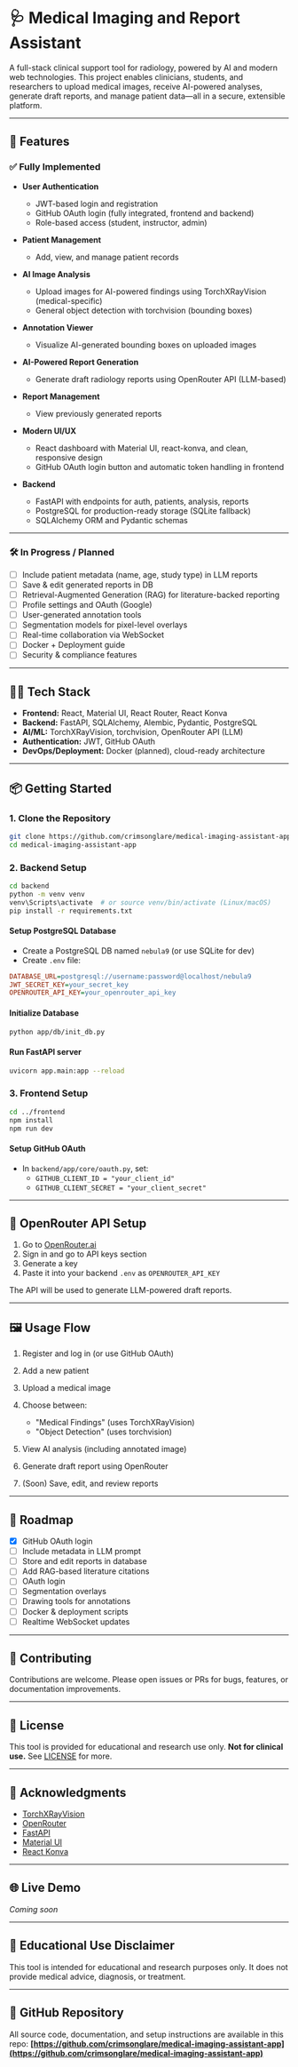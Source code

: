 # 🩺 Medical Imaging and Report Assistant

A full-stack clinical support tool for radiology, powered by AI and modern web technologies. This project enables clinicians, students, and researchers to upload medical images, receive AI-powered analyses, generate draft reports, and manage patient data—all in a secure, extensible platform.

---

## 🚀 Features

### ✅ Fully Implemented

* **User Authentication**

  * JWT-based login and registration
  * GitHub OAuth login (fully integrated, frontend and backend)
  * Role-based access (student, instructor, admin)
* **Patient Management**

  * Add, view, and manage patient records
* **AI Image Analysis**

  * Upload images for AI-powered findings using TorchXRayVision (medical-specific)
  * General object detection with torchvision (bounding boxes)
* **Annotation Viewer**

  * Visualize AI-generated bounding boxes on uploaded images
* **AI-Powered Report Generation**

  * Generate draft radiology reports using OpenRouter API (LLM-based)
* **Report Management**

  * View previously generated reports
* **Modern UI/UX**

  * React dashboard with Material UI, react-konva, and clean, responsive design
  * GitHub OAuth login button and automatic token handling in frontend
* **Backend**

  * FastAPI with endpoints for auth, patients, analysis, reports
  * PostgreSQL for production-ready storage (SQLite fallback)
  * SQLAlchemy ORM and Pydantic schemas

---

### 🛠️ In Progress / Planned

* [ ] Include patient metadata (name, age, study type) in LLM reports
* [ ] Save & edit generated reports in DB
* [ ] Retrieval-Augmented Generation (RAG) for literature-backed reporting
* [ ] Profile settings and OAuth (Google)
* [ ] User-generated annotation tools
* [ ] Segmentation models for pixel-level overlays
* [ ] Real-time collaboration via WebSocket
* [ ] Docker + Deployment guide
* [ ] Security & compliance features

---

## 🧑‍💻 Tech Stack

* **Frontend:** React, Material UI, React Router, React Konva
* **Backend:** FastAPI, SQLAlchemy, Alembic, Pydantic, PostgreSQL
* **AI/ML:** TorchXRayVision, torchvision, OpenRouter API (LLM)
* **Authentication:** JWT, GitHub OAuth
* **DevOps/Deployment:** Docker (planned), cloud-ready architecture

---

## 📦 Getting Started

### 1. Clone the Repository

```bash
git clone https://github.com/crimsonglare/medical-imaging-assistant-app.git
cd medical-imaging-assistant-app
```

### 2. Backend Setup

```bash
cd backend
python -m venv venv
venv\Scripts\activate  # or source venv/bin/activate (Linux/macOS)
pip install -r requirements.txt
```

#### Setup PostgreSQL Database

* Create a PostgreSQL DB named `nebula9` (or use SQLite for dev)
* Create `.env` file:

```ini
DATABASE_URL=postgresql://username:password@localhost/nebula9
JWT_SECRET_KEY=your_secret_key
OPENROUTER_API_KEY=your_openrouter_api_key
```

#### Initialize Database

```bash
python app/db/init_db.py
```

#### Run FastAPI server

```bash
uvicorn app.main:app --reload
```

### 3. Frontend Setup

```bash
cd ../frontend
npm install
npm run dev
```

#### Setup GitHub OAuth

* In `backend/app/core/oauth.py`, set:
  * `GITHUB_CLIENT_ID = "your_client_id"`
  * `GITHUB_CLIENT_SECRET = "your_client_secret"`

---

## 🔧 OpenRouter API Setup

1. Go to [OpenRouter.ai](https://openrouter.ai/)
2. Sign in and go to API keys section
3. Generate a key
4. Paste it into your backend `.env` as `OPENROUTER_API_KEY`

The API will be used to generate LLM-powered draft reports.

---

## 🖼️ Usage Flow

1. Register and log in (or use GitHub OAuth)
2. Add a new patient
3. Upload a medical image
4. Choose between:

   * "Medical Findings" (uses TorchXRayVision)
   * "Object Detection" (uses torchvision)
5. View AI analysis (including annotated image)
6. Generate draft report using OpenRouter
7. (Soon) Save, edit, and review reports

---

## 📅 Roadmap

* [x] GitHub OAuth login
* [ ] Include metadata in LLM prompt
* [ ] Store and edit reports in database
* [ ] Add RAG-based literature citations
* [ ] OAuth login
* [ ] Segmentation overlays
* [ ] Drawing tools for annotations
* [ ] Docker & deployment scripts
* [ ] Realtime WebSocket updates

---

## 👥 Contributing

Contributions are welcome. Please open issues or PRs for bugs, features, or documentation improvements.

---

## 📄 License

This tool is provided for educational and research use only. **Not for clinical use.**
See [LICENSE](LICENSE) for more.

---

## 📖 Acknowledgments

* [TorchXRayVision](https://github.com/mlmed/torchxrayvision)
* [OpenRouter](https://openrouter.ai/)
* [FastAPI](https://fastapi.tiangolo.com/)
* [Material UI](https://mui.com/)
* [React Konva](https://konvajs.org/docs/react/)

---

## 🌐 Live Demo

*Coming soon*

---

## 🏥 Educational Use Disclaimer

This tool is intended for educational and research purposes only. It does not provide medical advice, diagnosis, or treatment.

---

## 📂 GitHub Repository

All source code, documentation, and setup instructions are available in this repo:
**[https://github.com/crimsonglare/medical-imaging-assistant-app](https://github.com/crimsonglare/medical-imaging-assistant-app)**
